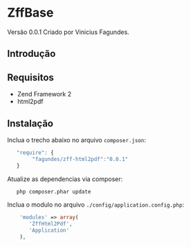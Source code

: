 # ZffBase

Versão 0.0.1 Criado por Vinicius Fagundes.

## Introdução

## Requisitos

* Zend Framework 2
* html2pdf 

## Instalação

Inclua o trecho abaixo no arquivo `composer.json`:

```js
   "require": {
        "fagundes/zff-html2pdf":"0.0.1"
   }
```

Atualize as dependencias via composer:

```bash
   php composer.phar update
```

Inclua o modulo no arquivo `./config/application.config.php`:

```php
    'modules' => array(
       'ZffHtml2Pdf',
       'Application'
    ),
```